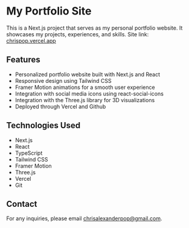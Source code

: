 # My Portfolio Site

This is a Next.js project that serves as my personal portfolio website. It showcases my projects, experiences, and skills.
Site link: [chrispop.vercel.app](https://chrispop.vercel.app)

## Features

- Personalized portfolio website built with Next.js and React
- Responsive design using Tailwind CSS
- Framer Motion animations for a smooth user experience
- Integration with social media icons using react-social-icons
- Integration with the Three.js library for 3D visualizations
- Deployed through Vercel and Github

## Technologies Used

- Next.js
- React
- TypeScript
- Tailwind CSS
- Framer Motion
- Three.js
- Vercel
- Git

## Contact

For any inquiries, please email [chrisalexanderpop@gmail.com](mailto:chrisalexanderpop@gmail.com).